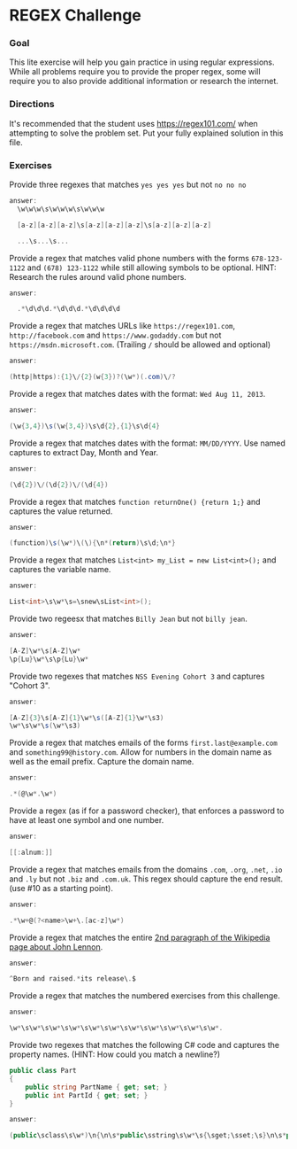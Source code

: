 # REGEX Challenge

### Goal

This lite exercise will help you gain practice in using regular expressions. While all problems require you to provide the proper regex, some will require you to also provide additional information or research the internet.

### Directions

It's recommended that the student uses https://regex101.com/ when attempting to solve the problem set. Put your fully explained solution in this file. 

### Exercises

Provide three regexes that matches `yes yes yes` but not `no no no`

```c#
answer:
  \w\w\w\s\w\w\w\s\w\w\w

  [a-z][a-z][a-z]\s[a-z][a-z][a-z]\s[a-z][a-z][a-z]

  ...\s...\s...

```

Provide a regex that matches valid phone numbers with the forms `678-123-1122` and `(678) 123-1122` while still allowing symbols to be optional. HINT: Research the rules around valid phone numbers.

```c#
answer:

  .*\d\d\d.*\d\d\d.*\d\d\d\d

```

Provide a regex that matches URLs like `https://regex101.com`, `http://facebook.com` and `https://www.godaddy.com` but not `https://msdn.microsoft.com`. (Trailing `/` should be allowed and optional)

```c#
answer:

(http|https):{1}\/{2}(w{3})?(\w*)(.com)\/?

```

Provide a regex that matches dates with the format: `Wed Aug 11, 2013`.

```c#
answer:

(\w{3,4})\s(\w{3,4})\s\d{2},{1}\s\d{4}

```

Provide a regex that matches dates with the format: `MM/DD/YYYY`. Use named captures to extract Day, Month and Year.

```c#
answer:

(\d{2})\/(\d{2})\/(\d{4})

```

Provide a regex that matches `function returnOne() {return 1;}` and captures the value returned.

```c#
answer:

(function)\s(\w*)\(\){\n*(return)\s\d;\n*}

```

Provide a regex that matches `List<int> my_List = new List<int>();` and captures the variable name.

```c#
answer:

List<int>\s\w*\s=\snew\sList<int>();

```

Provide two regeesx that matches `Billy Jean` but not `billy jean`.

```c#
answer:

[A-Z]\w*\s[A-Z]\w*
\p{Lu}\w*\s\p{Lu}\w*

```

Provide two regexes that matches `NSS Evening Cohort 3` and captures "Cohort 3".

```c#
answer:

[A-Z]{3}\s[A-Z]{1}\w*\s([A-Z]{1}\w*\s3)
\w*\s\w*\s(\w*\s3)

```

Provide a regex that matches emails of the forms `first.last@example.com` and `something99@history.com`. Allow for numbers in the domain name as well as the email prefix. Capture the domain name.

```c#
answer:

.*(@\w*.\w*)

```

Provide a regex (as if for a password checker), that enforces a password to have at least one symbol and one number.

```c#
answer:

[[:alnum:]]

```

Provide a regex that matches emails from the domains `.com`, `.org`, `.net`, `.io` and `.ly` but not `.biz` and `.com.uk`. This regex should capture the end result. (use #10 as a starting point).

```c#
answer:

.*\w+@(?<name>\w+\.[ac-z]\w*)

```

Provide a regex that matches the entire [2nd paragraph of the Wikipedia page about John Lennon](https://en.wikipedia.org/wiki/John_Lennon).

```c#
answer:

^Born and raised.*its release\.$

```

Provide a regex that matches the numbered exercises from this challenge.

```c#
answer:

\w*\s\w*\s\w*\s\w*\s\w*\s\w*\s\w*\s\w*\s\w*\s\w*\s\w*.

```

Provide two regexes that matches the following C# code and captures the property names. (HINT: How could you match a newline?)

```c#
public class Part
{
    public string PartName { get; set; }
    public int PartId { get; set; }
}
```

```c#
answer:

(public\sclass\s\w*)\n{\n\s*public\sstring\s\w*\s{\sget;\sset;\s}\n\s*public\sint\s\w*\s{\sget;\sset;\s}\n}

```
